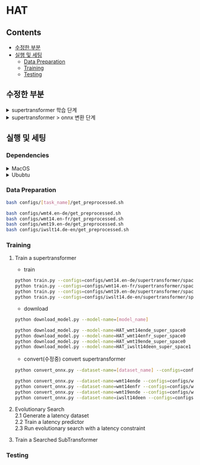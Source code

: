 
# HAT

## Contents
* [수정한 부분](#수정한-부분)  
* [실행 및 세팅](#실행-및-세팅)  
  * [Data Preparation](#data-preparation)  
  * [Training](#training)  
  * [Testing](#testing)  



## 수정한 부분
<details>
<summary>supertransformer 학습 단계</summary>
<div markdown=1>

1. `AttributeError`: module 'numpy' has no attribute 'float'  
    * 배경: Numpy 버전 1.20 이상에서 발생  
    * 문제: `np.float`가 더 이상 지원되지 않음  
    * 해결방안: `float` 이나 `np.float64`로 변경 필요
    * 해결: `./replace_npfloat.py` 코드 사용해서 대체함(np.float64으로 대체)  
  
2. `./fairseq/modules/multihead_attention_super.py` 파일 오류   
    * 배경: PyTorch view 객체 in-place 연산(*=) 지원 안됨  
    * 문제: 해당 파일 line 198 `q *= self.scaling` 존재
    * 해결방안: `q = q * self.scaling`로 변경 필요
    * 해결: 해당 파일 해당 라인 수정함   
    `./fairseq/modules/multihead_attention.py` 파일 오류  
    * 배경: PyTorch view 객체 in-place 연산(*=) 지원 안됨  
    * 문제: 해당 파일 line 162 `q *= self.scaling` 존재
    * 해결방안: `q = q * self.scaling`로 변경 필요
    * 해결: 해당 파일 해당 라인 수정함  

3. `UserWarning`: This overload of add_ is deprecated 
    * 배경: PyTorch 최신 버전에서 `_add` 형식 바뀜(add_(Tensor other, *, Number alpha=1))  
    * 문제: `./fairseq/optim/adam.py` line 142: `exp_avg.mul_(beta1).add_(1 - beta1, grad)` 존재
    * 해결방안: `exp_avg.mul_(beta1).add_(grad, alpha=1 - beta1)`로 변경 필요
    * 해결: 해당 파일 해당 라인 수정함  

4. `UserWarning`: This overload of addcmul_ is deprecated 
    * 배경: PyTorch 최신 버전에서 `_addcmul` 형식 바뀜(addcmul_(Tensor tensor1, Tensor tensor2, *, Number value=1))  
    * 문제: `./fairseq/optim/adam.py` line 143: `exp_avg_sq.mul_(beta2).addcmul_(1 - beta2, grad, grad)` 존재
    * 해결방안: `exp_avg_sq.mul_(beta2).addcmul_(grad, grad, value=1 - beta2)`로 변경 필요
    * 해결: 해당 파일 해당 라인 수정함  

5. `OSError`: [Errno 24] Too many open files (개인적인 문제)
    * 배경: `ulimit -n`으로 확인해 본 결과 최대 256개....
    * 문제: 컴퓨터 세팅 문제 
    * 해결방안: 파일 최대 오픈 개수 제한을 늘리거나, DataLoader num_workers 줄이기
    * 해결: 병렬처리를 건드리면 안될 것 같아서 일단은 `ulimit -n 4096
`, `launchctl limit maxfiles 4096 8192
`으로 컴퓨터 세팅을 바꿈  

</div>
</details>

<details>
<summary>supertransformer > onnx 변환 단계 </summary>
<div markdown=1>

1. `AttributeError`: 'dict' object has no attribute 'eval'
    * 배경: 원본 레포에서 제공하는 모델이 가중치만 저장되어 있는 상태라고 합니다 
    * 문제: `convert_to_onnx.py`, line 41, in main: `model.eval()`
    * 해결방안: 모델을 fairseq의 task 써서 빌드하기  
    * 해결: 해당 파일 해당 부분 수정함(model = task.build_model(args))

2. `TypeError`: forward() missing 1 required positional argument: 'prev_output_tokens' 
    * 배경: 코드 문제 
    * 문제: `convert_to_onnx.py`, line 67, in main: export_to_onnx(model, src_vocab_size, tgt_vocab_size, dataset_name)
    * 해결방안: WrapperModel, prepare_for_onnx_export_() 사용하는 방식으로 수정
    * 해결: 됨 

3. `TracerWarning` 
    1. TracerWarning: Iterating over a tensor might cause the trace to be incorrect. Passing a tensor of different shape won't change the number of iterations executed (and might lead to errors or silently give incorrect results).
    2. Converting a tensor to a Python boolean might cause the trace to be incorrect. We can't record the data flow of Python values, so this value will be treated as a constant in the future. This means that the trace might not generalize to other inputs!
    3. .item() 못쓰게 해야함
    * [참고](https://velog.io/@dust_potato/ONNX%EB%9E%80-1-%EA%B8%B0%EB%B3%B8-%EC%84%A4%EB%AA%85%EA%B3%BC-%EC%9B%90%EB%A6%AC)


</div>
</details>



## 실행 및 세팅
### Dependencies
<details>
<summary> MacOS </summary>
<div markdown=1>

* OS: Sonoma 14.1
* GPU: 14개(Apple M3 Pro)
* Python = 3.9.21
* requirements.txt
    ```sh
    build==1.2.2.post1
    cffi==1.17.1
    click==8.1.8
    colorama==0.4.6
    coloredlogs==15.0.1
    ConfigArgParse==1.7
    Cython==3.0.11
    -e git+https://github.com/mit-han-lab/hardware-aware-transformers.git@70e5a279d080670208249fdd98ed731fa9bcc466#egg=fairseq
    fastBPE @ file:///Users/(생략)/hardware-aware-transformers/fastBPE
    filelock==3.16.1
    flatbuffers==24.12.23
    fsspec==2024.12.0
    humanfriendly==10.0
    importlib_metadata==8.5.0
    Jinja2==3.1.5
    joblib==1.4.2
    lxml==5.3.0
    MarkupSafe==3.0.2
    mpmath==1.3.0
    networkx==3.2.1
    numpy==2.0.2
    onnx==1.17.0
    onnxruntime==1.19.2
    packaging==24.2
    portalocker==3.0.0
    protobuf==5.29.2
    pycparser==2.22
    pyproject_hooks==1.2.0
    regex==2024.11.6
    sacrebleu==2.4.3
    sacremoses==0.1.1
    sympy==1.13.1
    tabulate==0.9.0
    tensorboardX==2.6.2.2
    tomli==2.2.1
    torch==2.5.1
    tqdm==4.67.1
    typing_extensions==4.12.2
    ujson==5.10.0
    zipp==3.21.0
    ```

</div>
</details>

<details>
<summary> Ububtu </summary>
<div markdown=1>

* OS: Ubuntu 22.04 LTS (Windows WSL 사용)
* Python = 3.9.21
* requirements.txt
    ```sh
    cffi==1.17.1
    click==8.1.8
    colorama==0.4.6
    coloredlogs==15.0.1
    ConfigArgParse==1.7
    Cython==3.0.11
    -e git+https://github.com/mit-han-lab/hardware-aware-transformers.git@70e5a279d080670208249fdd98ed731fa9bcc466#egg=fairseq
    fastBPE==0.1.1
    filelock==3.16.1
    flatbuffers==24.12.23
    fsspec==2024.12.0
    humanfriendly==10.0
    Jinja2==3.1.5
    joblib==1.4.2
    lxml==5.3.0
    MarkupSafe==3.0.2
    mpmath==1.3.0
    networkx==3.2.1
    numpy==2.0.2
    nvidia-cublas-cu12==12.4.5.8
    nvidia-cuda-cupti-cu12==12.4.127
    nvidia-cuda-nvrtc-cu12==12.4.127
    nvidia-cuda-runtime-cu12==12.4.127
    nvidia-cudnn-cu12==9.1.0.70
    nvidia-cufft-cu12==11.2.1.3
    nvidia-curand-cu12==10.3.5.147
    nvidia-cusolver-cu12==11.6.1.9
    nvidia-cusparse-cu12==12.3.1.170
    nvidia-nccl-cu12==2.21.5
    nvidia-nvjitlink-cu12==12.4.127
    nvidia-nvtx-cu12==12.4.127
    onnx==1.17.0
    onnxruntime==1.19.2
    packaging==24.2
    portalocker==3.1.1
    protobuf==5.29.2
    pycparser==2.22
    regex==2024.11.6
    sacrebleu==2.5.0
    sacremoses==0.1.1
    sympy==1.13.1
    tabulate==0.9.0
    tensorboardX==2.6.2.2
    torch==2.5.1
    tqdm==4.67.1
    triton==3.1.0
    typing_extensions==4.12.2
    ujson==5.10.0
    ```

</div>
</details>



### Data Preparation
```sh
bash configs/[task_name]/get_preprocessed.sh
```
```sh
bash configs/wmt4.en-de/get_preprocessed.sh
bash configs/wmt14.en-fr/get_preprocessed.sh
bash configs/wmt19.en-de/get_preprocessed.sh
bash configs/iwslt14.de-en/get_preprocessed.sh
```


### Training
1. Train a supertransformer
    * train
    ```sh
    python train.py --configs=configs/wmt14.en-de/supertransformer/space0.yml
    python train.py --configs=configs/wmt14.en-fr/supertransformer/space0.yml
    python train.py --configs=configs/wmt19.en-de/supertransformer/space0.yml
    python train.py --configs=configs/iwslt14.de-en/supertransformer/space1.yml
    ```
    * download
    ```sh
    python download_model.py --model-name=[model_name]
    ```
    ```sh
    python download_model.py --model-name=HAT_wmt14ende_super_space0
    python download_model.py --model-name=HAT_wmt14enfr_super_space0
    python download_model.py --model-name=HAT_wmt19ende_super_space0
    python download_model.py --model-name=HAT_iwslt14deen_super_space1
    ```
    * convert(수정중)
    convert supertransformer
    ```sh
    python convert_onnx.py --dataset-name=[dataset_name] --configs=configs/[task_name]/convert_onnx/[search_space].yml
    ```
    ```sh
    python convert_onnx.py --dataset-name=wmt14ende --configs=configs/wmt14.en-de/convert_onnx/space0.yml
    python convert_onnx.py --dataset-name=wmt14enfr --configs=configs/wmt14.en-fr/convert_onnx/space0.yml
    python convert_onnx.py --dataset-name=wmt19ende --configs=configs/wmt19.en-de/convert_onnx/space0.yml
    python convert_onnx.py --dataset-name=iwslt14deen --configs=configs/iwslt14.de-en/convert_onnx/space1.yml
    ```

2. Evolutionary Search  
    2.1 Generate a latency dataset  
    2.2 Train a latency predictor  
    2.3 Run evolutionary search with a latency constraint  

3. Train a Searched SubTransformer



### Testing

